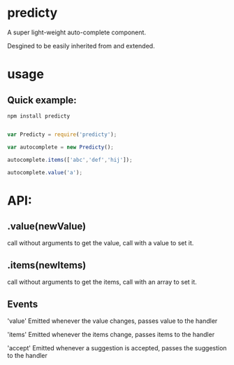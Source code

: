 # predicty

A super light-weight auto-complete component.

Desgined to be easily inherited from and extended.

# usage

## Quick example:

```shell
npm install predicty
```


```javascript

var Predicty = require('predicty');

var autocomplete = new Predicty();

autocomplete.items(['abc','def','hij']);

autocomplete.value('a');

```

# API:

## .value(newValue)

call without arguments to get the value, call with a value to set it.

## .items(newItems)

call without arguments to get the items, call with an array to set it.

## Events

'value' Emitted whenever the value changes, passes value to the handler

'items' Emitted whenever the items change, passes items to the handler

'accept' Emitted whenever a suggestion is accepted, passes the suggestion to the handler